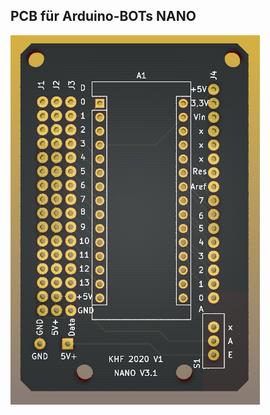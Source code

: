 ## PCB für Arduino-BOTs NANO

![image](https://github.com/frankyhub/png/blob/master/Watschl_nano.png)
